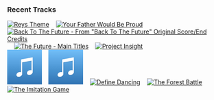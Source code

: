 ### Recent Tracks
[<img src='https://lastfm.freetls.fastly.net/i/u/300x300/ddf9879fbba5c96017bfc3430a3fda41.png' width='16%' height='16%' alt='Reys Theme'>](https://www.last.fm/music/john%2bwilliams/_/rey%2527s%2btheme)&nbsp;&nbsp;&nbsp;&nbsp;[<img src='https://lastfm.freetls.fastly.net/i/u/300x300/1374faa338b33d8aa70dcb2fb395402c.png' width='16%' height='16%' alt='Your Father Would Be Proud'>](https://www.last.fm/music/michael%2bgiacchino/_/your%2bfather%2bwould%2bbe%2bproud)&nbsp;&nbsp;&nbsp;&nbsp;[<img src='https://lastfm.freetls.fastly.net/i/u/300x300/4a1ff0d19c2417912d15d5d3d2062f6c.png' width='16%' height='16%' alt='Back To The Future - From "Back To The Future" Original Score/End Credits'>](https://www.last.fm/music/the%2boutatime%2borchestra/_/back%2bto%2bthe%2bfuture%2b-%2bfrom%2b%2522back%2bto%2bthe%2bfuture%2522%2boriginal%2bscore%252fend%2bcredits)&nbsp;&nbsp;&nbsp;&nbsp;[<img src='https://lastfm.freetls.fastly.net/i/u/300x300/1b697f5c2e3ab20e053765af7b285603.png' width='16%' height='16%' alt='The Future - Main Titles'>](https://www.last.fm/music/john%2bottman/_/the%2bfuture%2b-%2bmain%2btitles)&nbsp;&nbsp;&nbsp;&nbsp;[<img src='https://lastfm.freetls.fastly.net/i/u/300x300/409b7224df0157b838d5760839e5aa6a.png' width='16%' height='16%' alt='Project Insight'>](https://www.last.fm/music/henry%2bjackman/_/project%2binsight)&nbsp;&nbsp;&nbsp;&nbsp;<br>[<img src='https://github.com/atfinke/atfinke/blob/master/placeholder.jpeg?raw=true' width='16%' height='16%' alt='Youve Got A Friend In Me - From "Toy Story"/Soundtrack Version'>](https://www.last.fm/music/randy%2bnewman/_/you%2527ve%2bgot%2ba%2bfriend%2bin%2bme%2b-%2bfrom%2b%2522toy%2bstory%2522%252fsoundtrack%2bversion)&nbsp;&nbsp;&nbsp;&nbsp;[<img src='https://github.com/atfinke/atfinke/blob/master/placeholder.jpeg?raw=true' width='16%' height='16%' alt='The Long Construction - Future Mix'>](https://www.last.fm/music/chris%2btilton/_/the%2blong%2bconstruction%2b-%2bfuture%2bmix)&nbsp;&nbsp;&nbsp;&nbsp;[<img src='https://lastfm.freetls.fastly.net/i/u/300x300/f1865970fe49990e2adb47025827b5ed.png' width='16%' height='16%' alt='Define Dancing'>](https://www.last.fm/music/thomas%2bnewman/_/define%2bdancing)&nbsp;&nbsp;&nbsp;&nbsp;[<img src='https://lastfm.freetls.fastly.net/i/u/300x300/e89bf2b63cd64a1b8dc823e5f2520da5.png' width='16%' height='16%' alt='The Forest Battle'>](https://www.last.fm/music/john%2bwilliams/_/the%2bforest%2bbattle)&nbsp;&nbsp;&nbsp;&nbsp;[<img src='https://lastfm.freetls.fastly.net/i/u/300x300/d8c738f6a117c00bb6bdb79198cd5b90.png' width='16%' height='16%' alt='The Imitation Game'>](https://www.last.fm/music/alexandre%2bdesplat/_/the%2bimitation%2bgame)&nbsp;&nbsp;&nbsp;&nbsp;<br>